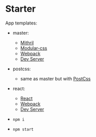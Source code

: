# Starter

App templates:

- master:
    - [Mithril](https://github.com/MithrilJS/mithril.js/)
    - [Modular-css](https://github.com/tivac/modular-css)
    - [Webpack](https://github.com/webpack/webpack)
    - [Dev Server](https://github.com/webpack/webpack-dev-server)
    
- postcss:
    - same as master but with [PostCss](https://github.com/postcss/postcss)

- react:
    - [React](https://github.com/facebook/react)
    - [Webpack](https://github.com/webpack/webpack)
    - [Dev Server](https://github.com/webpack/webpack-dev-server)

- `npm i`
- `npm start`
